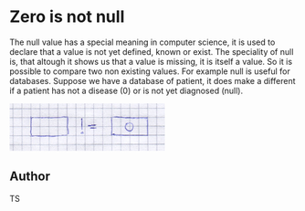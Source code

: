 <!-- BEGIN TITLE -->
# Zero is not null 
<!-- END TITLE -->

<!-- BEGIN BODY -->
The null value has a special meaning in computer science, it is used to declare that a value is not yet defined, known or exist. 
The speciality of null is, that altough it shows us that a value is missing, it is itself a value. So it is possible to compare two 
non existing values. For example null is useful for databases. Suppose we have a database of patient, 
it does make a different if a patient has not a disease (0) or is not yet diagnosed (null).

<!-- END BODY -->


![NUll](../images/image-007-null.png)



<!-- BEGIN OPTIONAL -->

<!-- END OPTIONAL -->



## Author
<!-- BEGIN AUTHOR -->
TS
<!-- END AUTHOR -->
